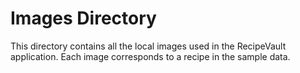 # Images Directory

This directory contains all the local images used in the RecipeVault application. Each image corresponds to a recipe in the sample data.
